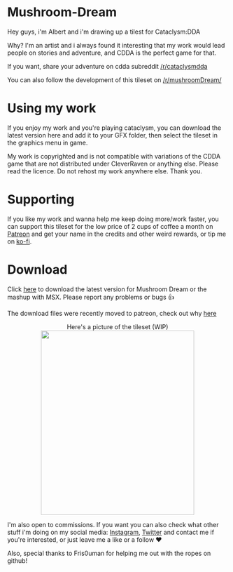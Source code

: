 # Mushroom-Dream

Hey guys, i'm Albert and i'm drawing up a tilest for Cataclysm:DDA

Why? I'm an artist and i always found it interesting that my work would lead people on stories and adventure, and CDDA is the perfect game for that. 

If you want, share your adventure on cdda subreddit [/r/cataclysmdda](https://www.reddit.com/r/cataclysmdda/)

You can also follow the development of this tileset on [/r/mushroomDream/](https://www.reddit.com/r/mushroomDream/)

# Using my work
If you enjoy my work and you're playing cataclysm, you can download the latest version here and add it to your GFX folder, then select the tileset in the graphics menu in game.

My work is copyrighted and is not compatible with variations of the CDDA game that are not distributed under CleverRaven or anything else. Please read the licence. Do not rehost my work anywhere else. Thank you. 

# Supporting
If you like my work and wanna help me keep doing more/work faster, you can support this tileset for the low price of 2 cups of coffee a month on [Patreon](https://www.patreon.com/AlbertTheTerrible) and get your name in the credits and other weird rewards, or tip me on [ko-fi](https://ko-fi.com/alberttheterrible).

# Download

Click [here](https://www.patreon.com/AlbertTheTerrible) to download the latest version for Mushroom Dream or the mashup with MSX.
Please report any problems or bugs  👍

The download files were recently moved to patreon, check out why [here](https://github.com/AlbertTheTerrible/Mushroom-Dream/discussions/17)



<p align="center">
Here's a picture of the tileset (WIP)<br>
  
<img src=https://user-images.githubusercontent.com/80914993/148632577-a8b99ed9-6321-45e6-b800-55f2a67834a3.PNG style="width:25em;height:30em;">

</p>


I'm also open to commissions. If you want you can also check what other stuff i'm doing on my social media: [Instagram](https://www.instagram.com/albert.the.terrible), [Twitter](https://twitter.com/terrible_albert) and contact me if you're interested, or just leave me a like or a follow ❤


Also, special thanks to Fris0uman for helping me out with the ropes on github!
